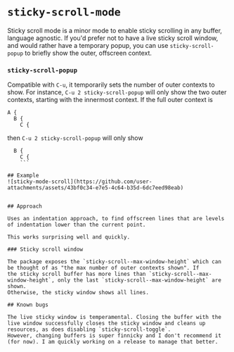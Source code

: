 # `sticky-scroll-mode`

Sticky scroll mode is a minor mode to enable sticky scrolling in any buffer, language agnostic.
If you'd prefer not to have a live sticky scroll window, and would rather have a temporary popup, you can use
`sticky-scroll-popup` to briefly show the outer, offscreen context.

### `sticky-scroll-popup`

Compatible with `C-u`, it temporarily sets the number of outer contexts to show.
For instance, `C-u 2 sticky-scroll-popup` will only show the two outer contexts, starting with the innermost context.
If the full outer context is 
```
A {
  B {
    C {
```
then `C-u 2 sticky-scroll-popup` will only show

```
  B {
    C {
    ```

## Example
![sticky-mode-scroll](https://github.com/user-attachments/assets/43bf0c34-e7e5-4c64-b35d-6dc7eed98eab)


## Approach 

Uses an indentation approach, to find offscreen lines that are levels of indentation lower than the current point.

This works surprising well and quickly.

### Sticky scroll window

The package exposes the `sticky-scroll--max-window-height` which can be thought of as "the max number of outer contexts shown". If
the sticky scroll buffer has more lines than `sticky-scroll--max-window-height`, only the last `sticky-scroll--max-window-height` are shown.
Otherwise, the sticky window shows all lines.

## Known bugs

The live sticky window is temperamental. Closing the buffer with the live window successfully closes the sticky window and cleans up resources, as does disabling `sticky-scroll-toggle`.
However, changing buffers is super finnicky and I don't recommend it (for now). I am quickly working on a release to manage that better.

